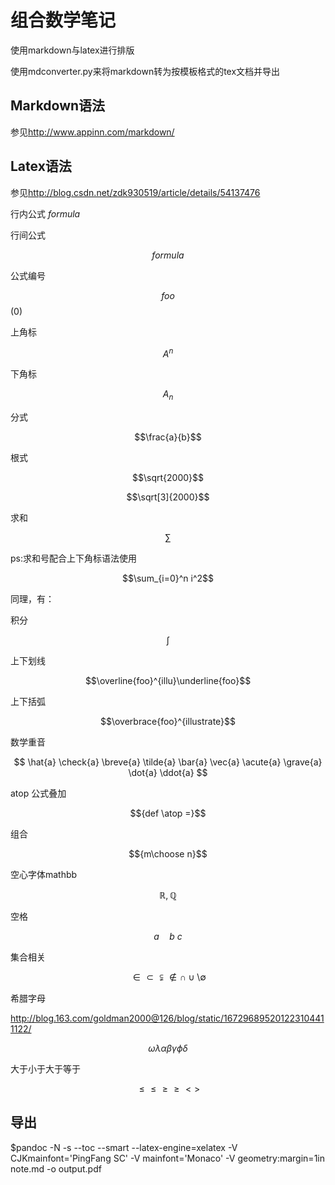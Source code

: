 # 组合数学笔记

使用markdown与latex进行排版

使用mdconverter.py来将markdown转为按模板格式的tex文档并导出

## Markdown语法

参见<http://www.appinn.com/markdown/>

## Latex语法

参见<http://blog.csdn.net/zdk930519/article/details/54137476>

行内公式  $formula$

行间公式

$$formula$$

公式编号

$$foo$$(0)

上角标

$$A^{n}$$

下角标

$$A_{n}$$

分式

$$\frac{a}{b}$$

根式

$$\sqrt{2000}$$

$$\sqrt[3]{2000}$$

求和

$$\sum$$

ps:求和号配合上下角标语法使用

$$\sum_{i=0}^n i^2$$

同理，有：

积分

$$\int$$

上下划线

$$\overline{foo}^{illu}\underline{foo}$$

上下括弧

$$\overbrace{foo}^{illustrate}$$

数学重音

$$
\hat{a}
\check{a}
\breve{a}
\tilde{a}
\bar{a}
\vec{a}
\acute{a}
\grave{a}
\dot{a}
\ddot{a}
$$

atop 公式叠加

$${def \atop =}$$

组合

$${m\choose n}$$

空心字体mathbb

$${\mathbb{R},\mathbb{Q}}$$

空格

$$a \quad b \  c$$

集合相关

$$ \in \subset \subsetneqq \not \in \cap \cup \setminus \emptyset$$

希腊字母

<http://blog.163.com/goldman2000@126/blog/static/167296895201223104411122/>

$$\omega \lambda \alpha \beta \gamma \phi \delta$$

大于小于大于等于

$$ \le \leq \ge \geq < > $$

## 导出

$pandoc -N -s --toc --smart --latex-engine=xelatex -V CJKmainfont='PingFang SC' -V mainfont='Monaco' -V geometry:margin=1in note.md -o output.pdf
